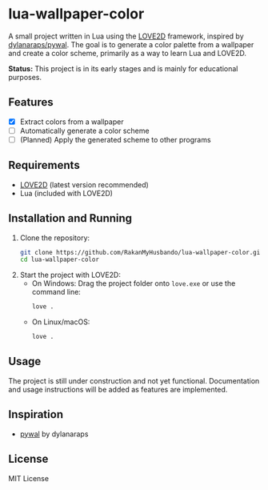 # lua-wallpaper-color

A small project written in Lua using the [LOVE2D](https://love2d.org/) framework, inspired by [dylanaraps/pywal](https://github.com/dylanaraps/pywal). The goal is to generate a color palette from a wallpaper and create a color scheme, primarily as a way to learn Lua and LOVE2D.

**Status:** This project is in its early stages and is mainly for educational purposes.

## Features

- [x] Extract colors from a wallpaper  
- [ ] Automatically generate a color scheme  
- [ ] (Planned) Apply the generated scheme to other programs

## Requirements

- [LOVE2D](https://love2d.org/) (latest version recommended)
- Lua (included with LOVE2D)

## Installation and Running

1. Clone the repository:
    ```bash
    git clone https://github.com/RakanMyHusbando/lua-wallpaper-color.git
    cd lua-wallpaper-color
    ```
2. Start the project with LOVE2D:
    - On Windows: Drag the project folder onto `love.exe` or use the command line:
        ```bash
        love .
        ```
    - On Linux/macOS:
        ```bash
        love .
        ```

## Usage

The project is still under construction and not yet functional. Documentation and usage instructions will be added as features are implemented.

## Inspiration

- [pywal](https://github.com/dylanaraps/pywal) by dylanaraps

## License

MIT License
